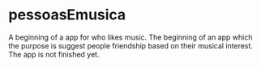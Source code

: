 # pessoasEmusica
A beginning of a app for who likes music.
The beginning of an app which the purpose is suggest people friendship based on their musical interest.
The app is not finished yet.

